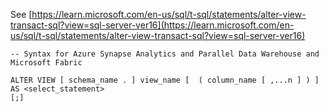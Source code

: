 See [https://learn.microsoft.com/en-us/sql/t-sql/statements/alter-view-transact-sql?view=sql-server-ver16](https://learn.microsoft.com/en-us/sql/t-sql/statements/alter-view-transact-sql?view=sql-server-ver16)
```
-- Syntax for Azure Synapse Analytics and Parallel Data Warehouse and Microsoft Fabric
  
ALTER VIEW [ schema_name . ] view_name [  ( column_name [ ,...n ] ) ]   
AS <select_statement>   
[;]
```
